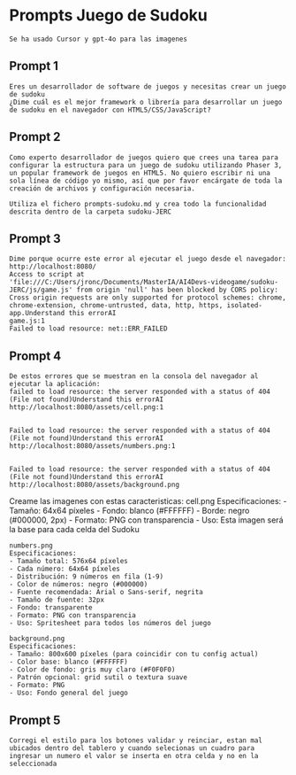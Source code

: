 # Prompts Juego de Sudoku
    Se ha usado Cursor y gpt-4o para las imagenes    

## Prompt 1
    Eres un desarrollador de software de juegos y necesitas crear un juego de sudoku
    ¿Dime cuál es el mejor framework o librería para desarrollar un juego de sudoku en el navegador con HTML5/CSS/JavaScript?

## Prompt 2
    Como experto desarrollador de juegos quiero que crees una tarea para configurar la estructura para un juego de sudoku utilizando Phaser 3, un popular framework de juegos en HTML5. No quiero escribir ni una sola línea de código yo mismo, así que por favor encárgate de toda la creación de archivos y configuración necesaria.
    
    Utiliza el fichero prompts-sudoku.md y crea todo la funcionalidad descrita dentro de la carpeta sudoku-JERC

## Prompt 3
    Dime porque ocurre este error al ejecutar el juego desde el navegador: http://localhost:8080/
    Access to script at 'file:///C:/Users/jronc/Documents/MasterIA/AI4Devs-videogame/sudoku-JERC/js/game.js' from origin 'null' has been blocked by CORS policy: Cross origin requests are only supported for protocol schemes: chrome, chrome-extension, chrome-untrusted, data, http, https, isolated-app.Understand this errorAI
    game.js:1 
    Failed to load resource: net::ERR_FAILED

## Prompt 4
    De estos errores que se muestran en la consola del navegador al ejecutar la aplicación:
    failed to load resource: the server responded with a status of 404 (File not found)Understand this errorAI
    http://localhost:8080/assets/cell.png:1 
            
            
    Failed to load resource: the server responded with a status of 404 (File not found)Understand this errorAI
    http://localhost:8080/assets/numbers.png:1 
            
            
    Failed to load resource: the server responded with a status of 404 (File not found)Understand this errorAI
    http://localhost:8080/assets/background.png


Creame las imagenes con estas caracteristicas:
    cell.png
    Especificaciones:
    - Tamaño: 64x64 píxeles
    - Fondo: blanco (#FFFFFF)
    - Borde: negro (#000000, 2px)
    - Formato: PNG con transparencia
    - Uso: Esta imagen será la base para cada celda del Sudoku

    numbers.png
    Especificaciones:
    - Tamaño total: 576x64 píxeles
    - Cada número: 64x64 píxeles
    - Distribución: 9 números en fila (1-9)
    - Color de números: negro (#000000)
    - Fuente recomendada: Arial o Sans-serif, negrita
    - Tamaño de fuente: 32px
    - Fondo: transparente
    - Formato: PNG con transparencia
    - Uso: Spritesheet para todos los números del juego

    background.png
    Especificaciones:
    - Tamaño: 800x600 píxeles (para coincidir con tu config actual)
    - Color base: blanco (#FFFFFF)
    - Color de fondo: gris muy claro (#F0F0F0)
    - Patrón opcional: grid sutil o textura suave
    - Formato: PNG
    - Uso: Fondo general del juego

## Prompt 5
    Corregi el estilo para los botones validar y reinciar, estan mal ubicados dentro del tablero y cuando selecionas un cuadro para ingresar un numero el valor se inserta en otra celda y no en la seleccionada